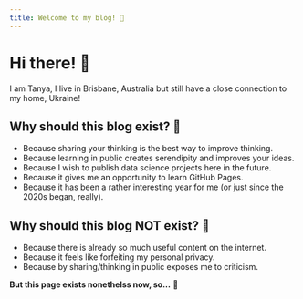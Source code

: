 ```yaml
---
title: Welcome to my blog! 👋
---
```

# Hi there! 👋

I am Tanya, I live in Brisbane, Australia but still have a close connection to my home, Ukraine!

## Why should this blog exist? 🤔
- Because sharing your thinking is the best way to improve thinking.
- Because learning in public creates serendipity and improves your ideas.
- Because I wish to publish data science projects here in the future.
- Because it gives me an opportunity to learn GitHub Pages.
- Because it has been a rather interesting year for me (or just since the 2020s began, really).

## Why should this blog NOT exist? 🤔
- Because there is already so much useful content on the internet.
- Because it feels like forfeiting my personal privacy.
- Because by sharing/thinking in public exposes me to criticism. 

**But this page exists nonethelss now, so...** 🤷
